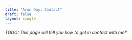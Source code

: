```yaml
---
title: "Aron Day: Contact"
draft: false
layout: single
---
```


_TODO: This page will tell you how to get in contact with me!'_